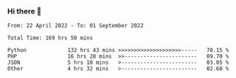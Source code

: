 ### Hi there 👋

<!--START_SECTION:waka-->

```text
From: 22 April 2022 - To: 01 September 2022

Total Time: 169 hrs 50 mins

Python             132 hrs 43 mins >>>>>>>>>>>>>>>>>>>>-----   78.15 %
PHP                16 hrs 28 mins  >>-----------------------   09.70 %
JSON               5 hrs 10 mins   >------------------------   03.05 %
Other              4 hrs 32 mins   >------------------------   02.68 %
```

<!--END_SECTION:waka-->

<!--
**umarfarouk98/umarfarouk98** is a ✨ _special_ ✨ repository because its `README.md` (this file) appears on your GitHub profile.

Here are some ideas to get you started:

- 🔭 I’m currently working on ...
- 🌱 I’m currently learning ...
- 👯 I’m looking to collaborate on ...
- 🤔 I’m looking for help with ...
- 💬 Ask me about ...
- 📫 How to reach me: ...
- 😄 Pronouns: ...
- ⚡ Fun fact: ...
-->
